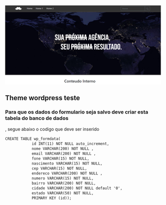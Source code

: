 ![alt text](https://github.com/MaxLeandro14/mustache/blob/master/assets/img/sie_print.png)

## Theme wordpress teste
### Para que os dados do formulario seja salvo deve criar esta tabela do banco de dados
, segue abaixo o codigo que deve ser inserido

```
CREATE TABLE wp_formdata(
            id INT(11) NOT NULL auto_increment,
            nome VARCHAR(200) NOT NULL ,
            email VARCHAR(200) NOT NULL ,
            fone VARCHAR(15) NOT NULL,
            nascimento VARCHAR(15) NOT NULL,
            cep VARCHAR(15) NOT NULL,
            endereco VARCHAR(200) NOT NULL ,
            numero VARCHAR(15) NOT NULL,
            bairro VARCHAR(200) NOT NULL,
            cidade VARCHAR(200) NOT NULL default '0',
            estado VARCHAR(50) NOT NULL,
            PRIMARY KEY (id));
 ```
            
